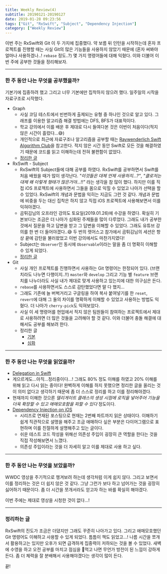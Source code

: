 ```yaml
---
title: Weekly Review(4)
subtitle: 20190121-20190127
date: 2019-01-28 09:23:56
tags: ["Git", "RxSwift", "Subject", "Dependency Injection"]
category: ["Weekly Review"]
---
```


이번 주는 RxSwift와 Git 이 두 가지에 집중했다. 약 보름 뒤 인턴을 시작하는데 혼자 프로젝트를 진행할 때는 사실 Git의 많은 기능들을 사용하지 않았기 때문에 (혼자 써봐야 얼마나 사용하겠나..! `rebase` 정도..?) 몇 가지 명령어들에 대해 익혔다. 이와 더불어 이번 주에 공부한 것들을 정리해보자. 

---

### 한 주 동안 나는 무엇을 공부했을까?

기본기에 집중하려 했고 그리고 너무 기본에만 집착하지 않으려 했다. 일주일의 시작을 자료구조로 시작했다. 

- Graph
  - 사실 코딩 테스트에서 빈번하게 출제되는 유형 중 하나인 것으로 알고 있다. 그래프를 이용한 알고리즘 해결 방법에는 DFS, BFS가 대표적이다. 
  - 학교 강의에서 이를 배운 후 제대로 다시 들여다본 것은 이번이 처음이다(적지 않은 시간이 흘렀다...😅)
  - 개인적으로 최근에 자료구조나 알고리즘을 공부할 때는 [Raywenderlich Swift Algorithm Club](https://github.com/raywenderlich/swift-algorithm-club)을 참고한다. 적지 않은 시간 동안 Swift로 모든 것을 해결하였기 때문에 코드를 읽고 이해하는데 전혀 불편함이 없었다. 
  - [정리한 글](https://ehdrjsdlzzzz.github.io/2019/01/21/Graph/)
- RxSwift - Subject
  - RxSwift의 Subject들에 대해 공부를 하였다. RxSwift를 공부하면서 Swift를 처음 배웠을 때가 많이 생각난다. *"이것들은 대체 언제 사용하지...?"*, *"클로저는 대체 왜 이렇게 형태가 많은거야...!!"* 라는 생각을 참 많이 했다. 하지만 이를 직접 iOS 프로젝트에 사용하면서 그들을 몸으로 익힐 수 있었고 나아가 선택을 할 수 있었다. RxSwift의 개념과 문법을 익히는 지금도 그런 것 같다. 개념과 문법에 비중을 두는 대신 집착은 하지 않고 직접 iOS 프로젝트에 사용해보면서 이를 익혀야겠다. 
  - 곰튀김님의 오프라인 강의도 토요일(2019.01.26)에 수강을 하였다. 확실히 기본보다는 조금은 더 나아가 심화된 주제들을 많이 다루었다. 그래도 내가 공부한 것에서 질문을 하고 답변을 받고 그 답변을 이해할 수 있었다. 그래도 유튜브 강의를 한 번 더 들어야겠다..😅 두 번의 렛어스고 참가에서 곰튀김님의 세션은 항상 끝에 감탄을 불러왔었고 이번 강의에서도 마찬가지였다! 
  - Subject는 `Observer`인 동시에 `Observable`이라는 말을 좀 더 명확히 이해할 수 있게 되었다. 
  - [정리한 글](https://ehdrjsdlzzzz.github.io/2019/01/23/RxSwift-3/)
- Git
  - 사실 개인 프로젝트를 진행하면서 사용하는 Git 명령어는 한정되어 있다. (브랜치라도 나누면 다행이지..!!) `master`와 `develop` 그리고 기능 별 `feature` 브랜치를 나누더라도 사실 내가 제대로 맞게 사용하고 있는지에 대한 의구심은 든다. 
  - `rebase`를 사용하면서도 스스로 감탄했었다면 말 다 했지...
  - 그래도 기존에 늘 버벅거리고 구글링을 하여 복사 붙여넣기를 한 `reset`, `revert`에 대해 그 둘의 차이를 명확하게 이해할 수 있었고 사용하는 방법도 익혔다. 더 나아가 `cherry-pick`도 익혀보았다. 
  - 사실 이 세 명령어를 현업에서 적지 않은 팀원들이 참여하는 프로젝트에서 제대로 사용하려면 더 많은 것들을 고려해야 할 것 같다. 이와 더불어 충돌 해결에 대해서도 공부를 해보려 한다. 
  - 정리한 글
    - [기본](https://ehdrjsdlzzzz.github.io/2019/01/27/Git-1/)
    - [심화](https://ehdrjsdlzzzz.github.io/2019/01/27/Git-2/)

---

### 한 주 동안 나는 무엇을 읽었을까?

-  [Delegation in Swift](https://www.swiftbysundell.com/posts/delegation-in-swift)
  - 게으르게도…아직…정리중이다…! 그래도 80% 정도 이해를 하였고 20% 이해를 위해 읽고 다시 읽는 중이다! 완벽하게 이해를 하지 못했으면 정리한 글을 올리는 것이 의미 없다고 생각하기 때문에 좀 더 스스로 정리를 하고 이를 정리해야겠다. 
  - 현재까지 이해한 것으론 *델리게이트 클래스의 생성 시점에 로직을 넣어주어 기능을 더욱 확장할 수 있고 애매모호함을 피할 수 있다* 정도이다. 
- [Dependency Injection on iOS](https://medium.com/@fernandodelrio/dependency-injection-on-ios-part-1-4-8847f302b3d9)
  - 시리즈로 연재된 포스팅으로 현재는 2번째 파트까지 읽은 상태이다. 이해하기 쉽게 직관적으로 설명을 해주고 조금 애매하다 싶은 부분은 다이어그램으로 표현하며 이를 친절하게 설명해주고 있는 글이다.
  - 쉬운 테스트 코드 작성을 위해선 의존성 주입이 굉장히 큰 역할을 한다는 것을 직접 작성해보면서 느꼈다. 
  - 의존성 주입이라는 것을 더 자세히 알고 이를 제대로 사용 하고 싶다.

---

### 한 주 동안 나는 무엇을 보았을까?

WWDC 영상을 주기적으로 챙겨보려 하는데 생각처럼 이게 쉽지 않다. 그리고 보면서 이를 정리하는 것은 더 쉽지 않은 것 같다. 그냥 그런가 보다 하고 넘어가는 것을 굉장히 싫어하기 때문이다. 좀 더 시간을 쪼개서라도 얻고자 하는 바를 확실히 해야겠다. 

이번 주에는 제대로 영상을 시청한 것이 없다...!

---

### 정리하는 글 

RxSwift의 진도가 조금은 더뎠지만 그래도 꾸준히 나아가고 있다. 그리고 애매모호했던 Git 명령어도 이해하고 사용할 수 있게 되었다. 틈틈이 책도 읽었고…! 나름 시간을 쪼개서 활용하고는 있지만 오후가 되면 급격하게 집중력이 저하되는 것을 볼 수 있었다. 새벽에 수영을 하고 오전 공부를 마치고 점심을 먹고 나면 무언가 방전이 된 느낌이 강하게 든다. 좀 더 체력을 잘 분배해서 사용해야겠다는 생각이 많이 든다. 

끝!

